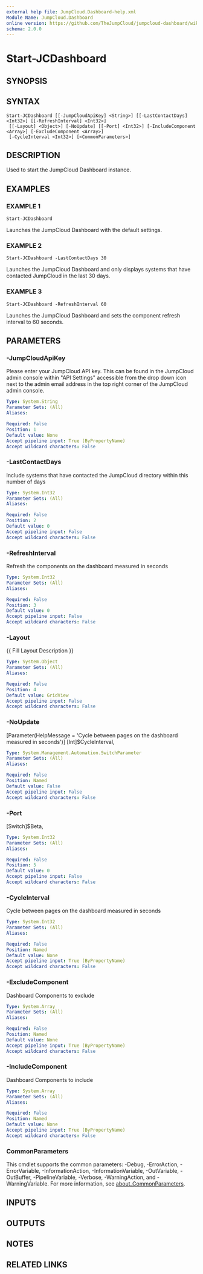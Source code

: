 ```yaml
---
external help file: JumpCloud.Dashboard-help.xml
Module Name: JumpCloud.Dashboard
online version: https://github.com/TheJumpCloud/jumpcloud-dashboard/wiki/Start-JCDashboard
schema: 2.0.0
---
```


# Start-JCDashboard

## SYNOPSIS

## SYNTAX

```
Start-JCDashboard [[-JumpCloudApiKey] <String>] [[-LastContactDays] <Int32>] [[-RefreshInterval] <Int32>]
 [[-Layout] <Object>] [-NoUpdate] [[-Port] <Int32>] [-IncludeComponent <Array>] [-ExcludeComponent <Array>]
 [-CycleInterval <Int32>] [<CommonParameters>]
```

## DESCRIPTION
Used to start the JumpCloud Dashboard instance.

## EXAMPLES

### EXAMPLE 1
```
Start-JCDashboard
```

Launches the JumpCloud Dashboard with the default settings.

### EXAMPLE 2
```
Start-JCDashboard -LastContactDays 30
```

Launches the JumpCloud Dashboard and only displays systems that have contacted JumpCloud in the last 30 days.

### EXAMPLE 3
```
Start-JCDashboard -RefreshInterval 60
```

Launches the JumpCloud Dashboard and sets the component refresh interval to 60 seconds.

## PARAMETERS

### -JumpCloudApiKey
Please enter your JumpCloud API key.
This can be found in the JumpCloud admin console within "API Settings" accessible from the drop down icon next to the admin email address in the top right corner of the JumpCloud admin console.

```yaml
Type: System.String
Parameter Sets: (All)
Aliases:

Required: False
Position: 1
Default value: None
Accept pipeline input: True (ByPropertyName)
Accept wildcard characters: False
```

### -LastContactDays
Include systems that have contacted the JumpCloud directory within this number of days

```yaml
Type: System.Int32
Parameter Sets: (All)
Aliases:

Required: False
Position: 2
Default value: 0
Accept pipeline input: False
Accept wildcard characters: False
```

### -RefreshInterval
Refresh the components on the dashboard measured in seconds

```yaml
Type: System.Int32
Parameter Sets: (All)
Aliases:

Required: False
Position: 3
Default value: 0
Accept pipeline input: False
Accept wildcard characters: False
```

### -Layout
{{ Fill Layout Description }}

```yaml
Type: System.Object
Parameter Sets: (All)
Aliases:

Required: False
Position: 4
Default value: GridView
Accept pipeline input: False
Accept wildcard characters: False
```

### -NoUpdate
\[Parameter(HelpMessage = 'Cycle between pages on the dashboard measured in seconds')\]
\[Int\]$CycleInterval,

```yaml
Type: System.Management.Automation.SwitchParameter
Parameter Sets: (All)
Aliases:

Required: False
Position: Named
Default value: False
Accept pipeline input: False
Accept wildcard characters: False
```

### -Port
\[Switch\]$Beta,

```yaml
Type: System.Int32
Parameter Sets: (All)
Aliases:

Required: False
Position: 5
Default value: 0
Accept pipeline input: False
Accept wildcard characters: False
```

### -CycleInterval
Cycle between pages on the dashboard measured in seconds

```yaml
Type: System.Int32
Parameter Sets: (All)
Aliases:

Required: False
Position: Named
Default value: None
Accept pipeline input: True (ByPropertyName)
Accept wildcard characters: False
```

### -ExcludeComponent
Dashboard Components to exclude

```yaml
Type: System.Array
Parameter Sets: (All)
Aliases:

Required: False
Position: Named
Default value: None
Accept pipeline input: True (ByPropertyName)
Accept wildcard characters: False
```

### -IncludeComponent
Dashboard Components to include

```yaml
Type: System.Array
Parameter Sets: (All)
Aliases:

Required: False
Position: Named
Default value: None
Accept pipeline input: True (ByPropertyName)
Accept wildcard characters: False
```

### CommonParameters
This cmdlet supports the common parameters: -Debug, -ErrorAction, -ErrorVariable, -InformationAction, -InformationVariable, -OutVariable, -OutBuffer, -PipelineVariable, -Verbose, -WarningAction, and -WarningVariable. For more information, see [about_CommonParameters](http://go.microsoft.com/fwlink/?LinkID=113216).

## INPUTS

## OUTPUTS

## NOTES

## RELATED LINKS
